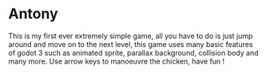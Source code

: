 # Antony

This is my first ever extremely simple game, all you have to do is just jump around and move on to the next level, this game uses many basic features of godot 3 such as animated sprite, parallax background, collision body and many more. Use arrow keys to manoeuvre the chicken, have fun !